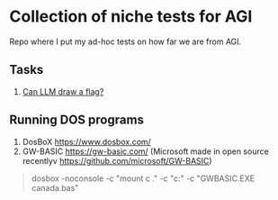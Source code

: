 # Collection of niche tests for AGI
Repo where I put my ad-hoc tests on how far we are from AGI.
## Tasks
1. [Can LLM draw a flag?](https://github.com/marcinmachura/MeVsAi/tree/main/FunWithFlag)

## Running DOS programs

1) DosBoX https://www.dosbox.com/
2) GW-BASIC https://gw-basic.com/ (Microsoft made in open source recentlyv https://github.com/microsoft/GW-BASIC)
> dosbox -noconsole -c "mount c ." -c "c:" -c "GWBASIC.EXE canada.bas"



 